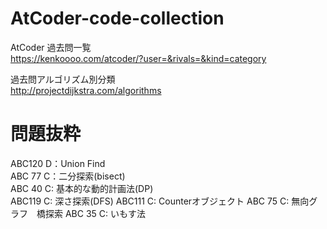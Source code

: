 # AtCoder-code-collection

AtCoder 過去問一覧   
https://kenkoooo.com/atcoder/?user=&rivals=&kind=category

過去問アルゴリズム別分類   
http://projectdijkstra.com/algorithms

# 問題抜粋
ABC120 D：Union Find  
ABC 77 C：二分探索(bisect)  
ABC 40 C: 基本的な動的計画法(DP)  
ABC119 C: 深さ探索(DFS)
ABC111 C: Counterオブジェクト
ABC 75 C: 無向グラフ　橋探索
ABC 35 C: いもす法
